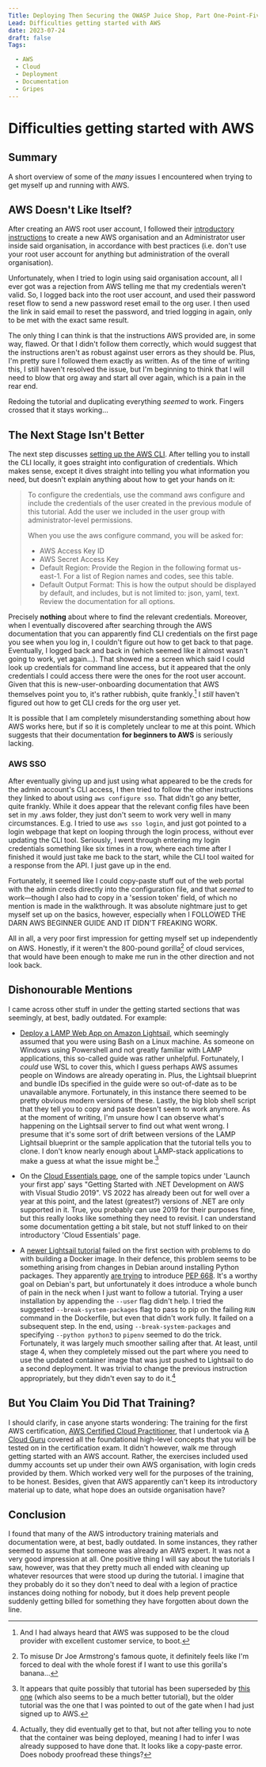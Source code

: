 ```yaml
---
Title: Deploying Then Securing the OWASP Juice Shop, Part One-Point-Five of ?
Lead: Difficulties getting started with AWS
date: 2023-07-24
draft: false
Tags:

  - AWS
  - Cloud
  - Deployment
  - Documentation
  - Gripes
---
```


# Difficulties getting started with AWS

## Summary

A short overview of some of the _many_ issues I encountered when trying to get myself up and running with AWS.

## AWS Doesn't Like Itself?

After creating an AWS root user account, I followed
their [introductory instructions](https://aws.amazon.com/getting-started/guides/setup-environment/module-two/) to create
a new AWS organisation and an Administrator user inside said organisation, in accordance with best practices (i.e. don't
use your root user account for anything but administration of the overall organisation).

Unfortunately, when I tried to login using said organisation account, all I ever got was a rejection from AWS telling me
that my credentials weren't valid. So, I logged back into the root user account, and used their password reset flow to
send a new password reset email to the org user. I then used the link in said email to reset the password, and tried
logging in again, only to be met with the exact same result.

The only thing I can think is that the instructions AWS provided are, in some way, flawed. Or that I didn't follow them
correctly, which would suggest that the instructions aren't as robust against user errors as they should be. Plus, I'm
pretty sure I followed them exactly as written. As of the time of writing this, I still haven't resolved the issue, but
I'm beginning to think that I will need to blow that org away and start all over again, which is a pain in the rear end.

Redoing the tutorial and duplicating everything _seemed_ to work. Fingers crossed that it stays working...

## The Next Stage Isn't Better

The next step
discusses [setting up the AWS CLI](https://aws.amazon.com/getting-started/guides/setup-environment/module-three/). After
telling you to install the CLI locally, it goes straight into configuration of credentials. Which makes sense, except it
dives straight into telling you what information you need, but doesn't explain anything about how to get your hands on
it:

> To configure the credentials, use the command aws configure and include the credentials of the user created in the
> previous module of this tutorial. Add the user we included in the user group with administrator-level permissions.
>
> When you use the aws configure command, you will be asked for:
>
> - AWS Access Key ID
> - AWS Secret Access Key
> - Default Region: Provide the Region in the following format us-east-1. For a list of Region names and codes, see this
    table.
> - Default Output Format: This is how the output should be displayed by default, and includes, but is not limited to:
    json, yaml, text. Review the documentation for all options.

Precisely __nothing__ about where to find the relevant credentials. Moreover, when I eventually discovered after
searching through the AWS documentation that you can apparently find CLI credentials on the first page you see when you
log in, I couldn't figure out how to get back to that page. Eventually, I logged back and back in (which seemed like it
almost wasn't going to work, yet again...). That showed me a screen which said I could look up credentials for command
line access, but it appeared that the only credentials I could access there were the ones for the root user account.
Given that this is new-user-onboarding documentation that AWS themselves point you to, it's rather rubbish, quite
frankly.[^custserv]  I _still_ haven't figured out how to get CLI creds for the org user yet.

It is possible that I am completely misunderstanding something about how AWS works here, but if so it is completely
unclear to me at this point. Which suggests that their documentation __for beginners to AWS__ is seriously lacking.

[^custserv]:  And I had always heard that AWS was supposed to be the cloud provider with excellent customer service, to
boot.

### AWS SSO

After eventually giving up and just using what appeared to be the creds for the admin account's CLI access, I then tried
to follow the other instructions they linked to about using `aws configure sso`. That didn't go any better, quite
frankly. While it does appear that the relevant config files have been set in my .aws folder, they just don't seem to
work very well in many circumstances. E.g. I tried to use `aws sso login`, and just got pointed to a login webpage that
kept on looping through the login process, without ever updating the CLI tool. Seriously, I went through entering my
login credentials something like six times in a row, where each time after I finished it would just take me back to the
start, while the CLI tool waited for a response from the API. I just gave up in the end.

Fortunately, it seemed like I could copy-paste stuff out of the web portal with the admin creds directly into the
configuration file, and that _seemed_ to work—though I also had to copy in a 'session token' field, of which no mention
is made in the walkthrough. It was absolute nightmare just to get myself set up on the basics, however, especially when
I FOLLOWED THE DARN AWS BEGINNER GUIDE AND IT DIDN'T FREAKING WORK.

All in all, a very poor first impression for getting myself set up independently on AWS. Honestly, if it weren't the
800-pound gorilla[^armstrong] of cloud services, that would have been enough to make me run in the other direction and
not look back.

[^armstrong]:  To misuse Dr Joe Armstrong's famous quote, it definitely feels like I'm forced to deal with the whole
forest if I want to use this gorilla's banana...

## Dishonourable Mentions

I came across other stuff in under the getting started sections that was seemingly, at best, badly outdated. For
example:

- [Deploy a LAMP Web App on Amazon Lightsail](https://aws.amazon.com/getting-started/guides/deploy-lamp-lightsail/),
  which seemingly assumed that you were using Bash on a Linux machine. As someone on Windows using Powershell and not
  greatly familiar with LAMP applications, this so-called guide was rather unhelpful. Fortunately, I _could_ use WSL to
  cover this, which I guess perhaps AWS assumes people on Windows are already operating in. Plus, the Lightsail
  blueprint and bundle IDs specified in the guide were so out-of-date as to be unavailable anymore. Fortunately, in this
  instance there seemed to be pretty obvious modern versions of these. Lastly, the big blob shell script that they tell
  you to copy and paste doesn't seem to work anymore. As at the moment of writing, I'm unsure how I can observe what's
  happening on the Lightsail server to find out what went wrong. I presume that it's some sort of drift between versions
  of the LAMP Lightsail blueprint or the sample application that the tutorial tells you to clone. I don't know nearly
  enough about LAMP-stack applications to make a guess at what the issue might be.[^lightsail]

- On the [Cloud Essentials page](https://aws.amazon.com/getting-started/cloud-essentials/), one of the sample topics
  under 'Launch your first app' says "Getting Started with .NET Development on AWS with Visual Studio 2019". VS 2022 has
  already been out for well over a year at this point, and the latest (greatest?) versions of .NET are only supported in
  it. True, you probably can use 2019 for their purposes fine, but this really looks like something they need to
  revisit. I can understand some documentation getting a bit stale, but not stuff linked to on their introductory 'Cloud
  Essentials' page.

- A [newer Lightsail tutorial](https://aws.amazon.com/tutorials/deploy-webapp-lightsail/module-one/) failed on the first
  section with problems to do with building a Docker image. In their defence, this problem seems to be something arising
  from changes in Debian around installing Python packages. They
  apparently [are trying](https://www.linuxuprising.com/2023/03/next-debianubuntu-releases-will-likely.html) to
  introduce [PEP 668](https://peps.python.org/pep-0668/). It's a worthy goal on Debian's part, but unfortunately it does
  introduce a whole bunch of pain in the neck when I just want to follow a tutorial.
  Trying a user installation by appending the `--user` flag didn't help. I tried the suggested `--break-system-packages`
  flag to pass to pip on the failing `RUN` command in the Dockerfile, but even that didn't work fully. It failed on a
  subsequent step. In the end, using `--break-system-packages` and specifying `--python python3` to `pipenv` seemed to
  do the trick. Fortunately, it was largely much smoother sailing after that.
  At least, until stage 4, when they completely missed out the part where you need to use the updated container image
  that was just pushed to Lightsail to do a second deployment. It was trivial to change the previous instruction
  appropriately, but they didn't even say to do it.[^lightsail2]

[^lightsail]:  It appears that quite possibly that tutorial has been superseded
by [this one](https://aws.amazon.com/tutorials/deploy-webapp-lightsail/) (which also seems to be a much better
tutorial), but the older tutorial was the one that I was pointed to out of the gate when I had just signed up to AWS.
[^lightsail2]:  Actually, they did eventually get to that, but not after telling you to note that the container was
being deployed, meaning I had to infer I was already supposed to have done that. It looks like a copy-paste error. Does
nobody proofread these things?

## But You Claim You Did That Training?

I should clarify, in case anyone starts wondering:  The training for the first AWS
certification, [AWS Certified Cloud Practitioner](https://aws.amazon.com/certification/certified-cloud-practitioner/),
that I undertook via [A Cloud Guru](https://www.pluralsight.com/cloud-guru) covered all the foundational high-level
concepts that you will be tested on in the certification exam. It didn't however, walk me through getting started with
an AWS account. Rather, the exercises included used dummy accounts set up under their own AWS organisation, with login
creds provided by them. Which worked very well for the purposes of the training, to be honest. Besides, given that AWS
apparently can't keep its introductory material up to date, what hope does an outside organisation have?

## Conclusion

I found that many of the AWS introductory training materials and documentation were, at best, badly outdated. In some
instances, they rather seemed to assume that someone was already an AWS expert. It was not a very good impression at
all. One positive thing I will say about the tutorials I saw, however, was that they pretty much all ended with cleaning
up whatever resources that were stood up during the tutorial. I imagine that they probably do it so they don't need to
deal with a legion of practice instances doing nothing for nobody, but it does help prevent people suddenly getting
billed for something they have forgotten about down the line.